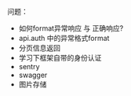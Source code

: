问题：
- 如何format异常响应 与 正确响应?
- api.auth 中的异常格式format 
- 分页信息返回
- 学习下框架自带的身份认证
- sentry
- swagger
- 图片存储